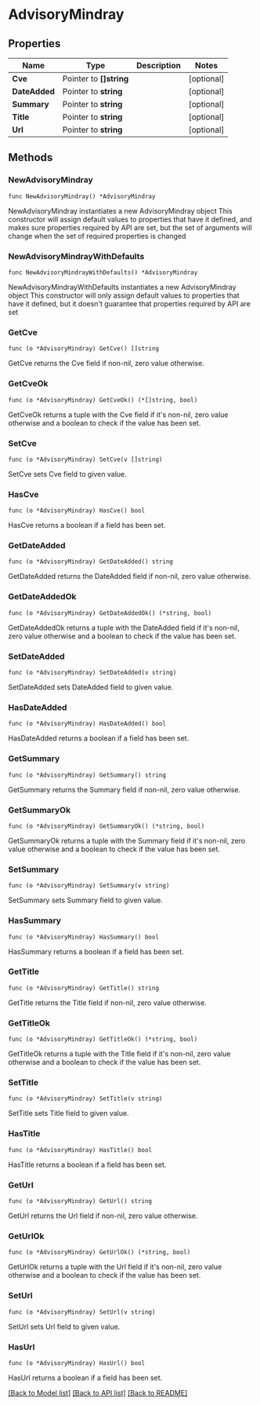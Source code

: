 # AdvisoryMindray

## Properties

Name | Type | Description | Notes
------------ | ------------- | ------------- | -------------
**Cve** | Pointer to **[]string** |  | [optional] 
**DateAdded** | Pointer to **string** |  | [optional] 
**Summary** | Pointer to **string** |  | [optional] 
**Title** | Pointer to **string** |  | [optional] 
**Url** | Pointer to **string** |  | [optional] 

## Methods

### NewAdvisoryMindray

`func NewAdvisoryMindray() *AdvisoryMindray`

NewAdvisoryMindray instantiates a new AdvisoryMindray object
This constructor will assign default values to properties that have it defined,
and makes sure properties required by API are set, but the set of arguments
will change when the set of required properties is changed

### NewAdvisoryMindrayWithDefaults

`func NewAdvisoryMindrayWithDefaults() *AdvisoryMindray`

NewAdvisoryMindrayWithDefaults instantiates a new AdvisoryMindray object
This constructor will only assign default values to properties that have it defined,
but it doesn't guarantee that properties required by API are set

### GetCve

`func (o *AdvisoryMindray) GetCve() []string`

GetCve returns the Cve field if non-nil, zero value otherwise.

### GetCveOk

`func (o *AdvisoryMindray) GetCveOk() (*[]string, bool)`

GetCveOk returns a tuple with the Cve field if it's non-nil, zero value otherwise
and a boolean to check if the value has been set.

### SetCve

`func (o *AdvisoryMindray) SetCve(v []string)`

SetCve sets Cve field to given value.

### HasCve

`func (o *AdvisoryMindray) HasCve() bool`

HasCve returns a boolean if a field has been set.

### GetDateAdded

`func (o *AdvisoryMindray) GetDateAdded() string`

GetDateAdded returns the DateAdded field if non-nil, zero value otherwise.

### GetDateAddedOk

`func (o *AdvisoryMindray) GetDateAddedOk() (*string, bool)`

GetDateAddedOk returns a tuple with the DateAdded field if it's non-nil, zero value otherwise
and a boolean to check if the value has been set.

### SetDateAdded

`func (o *AdvisoryMindray) SetDateAdded(v string)`

SetDateAdded sets DateAdded field to given value.

### HasDateAdded

`func (o *AdvisoryMindray) HasDateAdded() bool`

HasDateAdded returns a boolean if a field has been set.

### GetSummary

`func (o *AdvisoryMindray) GetSummary() string`

GetSummary returns the Summary field if non-nil, zero value otherwise.

### GetSummaryOk

`func (o *AdvisoryMindray) GetSummaryOk() (*string, bool)`

GetSummaryOk returns a tuple with the Summary field if it's non-nil, zero value otherwise
and a boolean to check if the value has been set.

### SetSummary

`func (o *AdvisoryMindray) SetSummary(v string)`

SetSummary sets Summary field to given value.

### HasSummary

`func (o *AdvisoryMindray) HasSummary() bool`

HasSummary returns a boolean if a field has been set.

### GetTitle

`func (o *AdvisoryMindray) GetTitle() string`

GetTitle returns the Title field if non-nil, zero value otherwise.

### GetTitleOk

`func (o *AdvisoryMindray) GetTitleOk() (*string, bool)`

GetTitleOk returns a tuple with the Title field if it's non-nil, zero value otherwise
and a boolean to check if the value has been set.

### SetTitle

`func (o *AdvisoryMindray) SetTitle(v string)`

SetTitle sets Title field to given value.

### HasTitle

`func (o *AdvisoryMindray) HasTitle() bool`

HasTitle returns a boolean if a field has been set.

### GetUrl

`func (o *AdvisoryMindray) GetUrl() string`

GetUrl returns the Url field if non-nil, zero value otherwise.

### GetUrlOk

`func (o *AdvisoryMindray) GetUrlOk() (*string, bool)`

GetUrlOk returns a tuple with the Url field if it's non-nil, zero value otherwise
and a boolean to check if the value has been set.

### SetUrl

`func (o *AdvisoryMindray) SetUrl(v string)`

SetUrl sets Url field to given value.

### HasUrl

`func (o *AdvisoryMindray) HasUrl() bool`

HasUrl returns a boolean if a field has been set.


[[Back to Model list]](../README.md#documentation-for-models) [[Back to API list]](../README.md#documentation-for-api-endpoints) [[Back to README]](../README.md)


